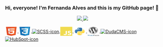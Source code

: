 ### Hi, everyone! I'm Fernanda Alves and this is my GitHub page! 🚀

<div align="center">
  <a href="https://github.com/FeFernandes/">
  <img height="160em" src="https://github-readme-stats.vercel.app/api?username=FeFernandes&show_icons=true&theme=gruvbox&include_all_commits=true&count_private=true"/>
  <img height="160em" src="https://github-readme-stats.vercel.app/api/top-langs/?username=FeFernandes&layout=compact&langs_count=7&theme=gruvbox"/>
</div>
  
<div style="display: inline_block"><br>
  <img align="center" alt="HTML5-icon" height="30" width="40" src="https://raw.githubusercontent.com/devicons/devicon/master/icons/html5/html5-original.svg">
  <img align="center" alt="CSS3-icon" height="30" width="40" src="https://raw.githubusercontent.com/devicons/devicon/master/icons/css3/css3-original.svg">
  <img align="center" alt="SCSS-icon" height="30" width="40" src="https://cdn.jsdelivr.net/gh/devicons/devicon/icons/sass/sass-original.svg">
  <img align="center" alt="JS-icon" height="30" width="40" src="https://raw.githubusercontent.com/devicons/devicon/master/icons/javascript/javascript-plain.svg">
  <img align="center" alt="Python-icon" height="30" width="40" src="https://raw.githubusercontent.com/devicons/devicon/master/icons/python/python-original.svg">
  <img align="center" alt="WordPress-icon" height="30" width="40" src="https://raw.githubusercontent.com/devicons/devicon/master/icons/wordpress/wordpress-original.svg">
  <img align="center" alt="DudaCMS-icon" height="30" width="40" src="https://upload.wikimedia.org/wikipedia/commons/thumb/e/e4/Duda_logo.svg/1200px-Duda_logo.svg.png">
  <img align="center" alt="HubSpot-icon" height="30" width="40" src="https://upload.wikimedia.org/wikipedia/commons/5/55/HubSpot_Logo.svg">
</div>
  
##

